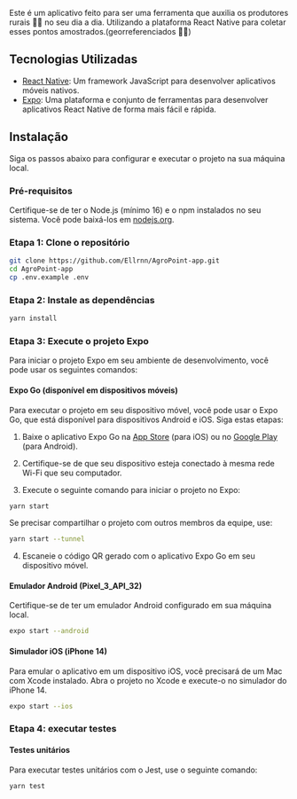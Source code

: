 Este é um aplicativo feito para ser uma ferramenta que auxilia os produtores rurais 👩‍🌾 no seu dia a dia. Utilizando a plataforma React Native para coletar esses pontos amostrados.(georreferenciados 📍🧭)

## Tecnologias Utilizadas

- [React Native](https://reactnative.dev/): Um framework JavaScript para desenvolver aplicativos móveis nativos.
- [Expo](https://expo.io/): Uma plataforma e conjunto de ferramentas para desenvolver aplicativos React Native de forma mais fácil e rápida.

## Instalação

Siga os passos abaixo para configurar e executar o projeto na sua máquina local.

### Pré-requisitos

Certifique-se de ter o Node.js (mínimo 16) e o npm instalados no seu sistema. Você pode baixá-los em [nodejs.org](https://nodejs.org/).

### Etapa 1: Clone o repositório

```bash
git clone https://github.com/Ellrnn/AgroPoint-app.git
cd AgroPoint-app
cp .env.example .env
```

### Etapa 2: Instale as dependências

```bash
yarn install
```

### Etapa 3: Execute o projeto Expo

Para iniciar o projeto Expo em seu ambiente de desenvolvimento, você pode usar os seguintes comandos:

#### Expo Go (disponível em dispositivos móveis)

Para executar o projeto em seu dispositivo móvel, você pode usar o Expo Go, que está disponível para dispositivos Android e iOS. Siga estas etapas:

1. Baixe o aplicativo Expo Go na [App Store](https://apps.apple.com/app/apple-store/id982107779) (para iOS) ou no [Google Play](https://play.google.com/store/apps/details?id=host.exp.exponent) (para Android).

2. Certifique-se de que seu dispositivo esteja conectado à mesma rede Wi-Fi que seu computador.

3. Execute o seguinte comando para iniciar o projeto no Expo:

```bash
yarn start
```

Se precisar compartilhar o projeto com outros membros da equipe, use:

```bash
yarn start --tunnel
```

4. Escaneie o código QR gerado com o aplicativo Expo Go em seu dispositivo móvel.

#### Emulador Android (Pixel_3_API_32)

Certifique-se de ter um emulador Android configurado em sua máquina local.

```bash
expo start --android
```

#### Simulador iOS (iPhone 14)

Para emular o aplicativo em um dispositivo iOS, você precisará de um Mac com Xcode instalado. Abra o projeto no Xcode e execute-o no simulador do iPhone 14.

```bash
expo start --ios
```

### Etapa 4: executar testes

#### Testes unitários

Para executar testes unitários com o Jest, use o seguinte comando:

```bash
yarn test
```
